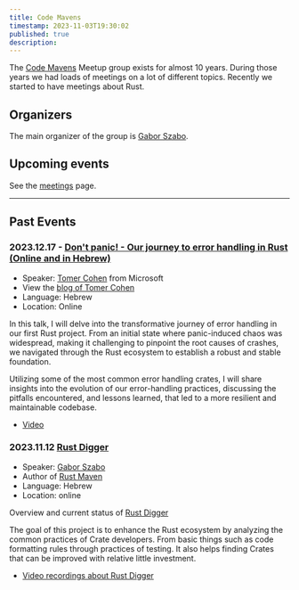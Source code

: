 ```yaml
---
title: Code Mavens
timestamp: 2023-11-03T19:30:02
published: true
description:
---
```


The [Code Mavens](https://www.meetup.com/Code-Mavens/) Meetup group exists for almost 10 years. During those years we had loads of meetings
on a lot of different topics. Recently we started to have meetings about Rust.

## Organizers

The main organizer of the group is [Gabor Szabo](https://szabgab.com/).

## Upcoming events

See the [meetings](/meetings) page.

------

## Past Events


### 2023.12.17 - [Don't panic! - Our journey to error handling in Rust (Online and in Hebrew)](https://www.meetup.com/code-mavens/events/297334993/)

* Speaker: [Tomer Cohen](https://www.linkedin.com/in/tomercode/) from Microsoft
* View the [blog of Tomer Cohen](https://www.tomercode.com/)
* Language: Hebrew
* Location: Online

In this talk, I will delve into the transformative journey of error handling in our first Rust project.
From an initial state where panic-induced chaos was widespread, making it challenging to pinpoint the
root causes of crashes, we navigated through the Rust ecosystem to establish a robust and stable foundation.

Utilizing some of the most common error handling crates, I will share insights into the evolution
of our error-handling practices, discussing the pitfalls encountered, and lessons learned, that led to a more resilient and maintainable codebase.

* [Video](https://youtu.be/Fi--zxTU-8w)


### 2023.11.12 [Rust Digger](https://www.meetup.com/code-mavens/events/297064458/)

* Speaker: [Gabor Szabo](https://szabgab.com/)
* Author of [Rust Maven](https://rust.code-maven.com/)
* Language: Hebrew
* Location: online

Overview and current status of [Rust Digger](https://rust-digger.code-maven.com/)

The goal of this project is to enhance the Rust ecosystem by analyzing the common practices of Crate developers. From basic things such as code formatting rules through practices of testing.
It also helps finding Crates that can be improved with relative little investment.

* [Video recordings about Rust Digger](https://he.code-maven.com/rust-digger-video)

